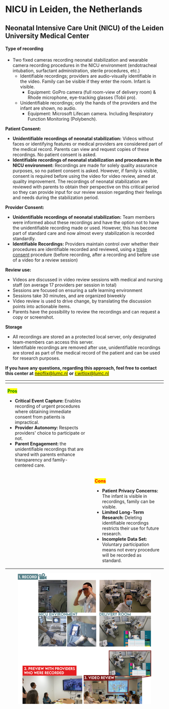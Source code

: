 # NICU in Leiden, the Netherlands

## Neonatal Intensive Care Unit (NICU) of the Leiden University Medical Center

#### Type of recording <a href="#two-fixed-cameras-recording-neonatal-stabilization" id="two-fixed-cameras-recording-neonatal-stabilization"></a>

* Two fixed cameras recording neonatal stabilization and wearable camera recording procedures in the NICU environment (endotracheal intubation, surfactant administration, sterile procedures, etc.)
  * Identifiable recordings; providers are audio-visually identifiable in the video. Family can be visible if they enter the room. Infant is visible.
    * Equipment: GoPro camera (full room-view of delivery room) & Rhode microphone, eye-tracking glasses (Tobii pro).
  * Unidentifiable recordings; only the hands of the providers and the infant are shown, no audio.
    * Equipment: Microsoft Lifecam camera. Including Respiratory Function Monitoring (Polybench).

**Patient Consent:**

* **Unidentifiable recordings of neonatal stabilization:** Videos without faces or identifying features or medical providers are considered part of the medical record. Parents can view and request copies of these recordings. No patient consent is asked.
* **Identifiable recordings of neonatal stabilization and procedures in the NICU environment:** Recordings are made for solely quality assurance purposes, so no patient consent is asked. However, if family is visible, consent is required before using the video for video review, aimed at quality improvement. The recordings of neonatal stabilization are reviewed with parents to obtain their perspective on this critical period so they can provide input for our review session regarding their feelings and needs during the stabilization period.

**Provider Consent:**

* **Unidentifiable recordings of neonatal stabilization:** Team members were informed about these recordings and have the option not to have the unidentifiable recording made or used. However, this has become part of standard care and now almost every stabilization is recorded standardly.
* **Identifiable Recordings:** Providers maintain control over whether their procedures are identifiable recorded and reviewed, using a [triple consent](https://docs.neoflix.care/level-2-in-action/5.-preparation-and-consent/5.1-obtain-consent) procedure (before recording, after a recording and before use of a video for a review session)

**Review use:**

* Videos are discussed in video review sessions with medical and nursing staff (on average 17 providers per session in total)
* Sessions are focused on ensuring a safe learning environment
* Sessions take 30 minutes, and are organized biweekly
* Video review is used to drive change, by translating the discussion points into actionable items.
* Parents have the possibility to review the recordings and can request a copy or screenshot.

**Storage**

* All recordings are stored an a protected local server, only designated team-members can access this server.
* Identifiable recordings are removed after use, unidentifiable recordings are stored as part of the medical record of the patient and can be used for research purposes.

**If you have any questions, regarding this approach, feel free to contact this center at** <mark style="color:blue;">neoflix@lumc.nl</mark> **or** <mark style="color:blue;">r.witlox@lumc.nl</mark>

<table data-view="cards"><thead><tr><th></th><th></th><th></th></tr></thead><tbody><tr><td><p></p><p><mark style="color:green;"><strong>Pros</strong></mark></p><ul><li><strong>Critical Event Capture:</strong> Enables recording of urgent procedures where obtaining immediate consent from patients is impractical.</li><li><strong>Provider Autonomy:</strong> Respects providers' choice to participate or not.</li><li><strong>Parent Engagement:</strong> the unidentifiable recordings that are shared with parents enhance transparency and family-centered care.</li></ul></td><td></td><td></td></tr><tr><td></td><td></td><td><p><mark style="color:red;"><strong>Cons</strong></mark></p><ul><li><strong>Patient Privacy Concerns:</strong> The infant is visible in recordings, family can be visible.</li><li><strong>Limited Long-Term Research:</strong> Deleting identifiable recordings restricts their use for future research.</li><li><strong>Incomplete Data Set:</strong> Voluntary participation means not every procedure will be recorded as standard.</li></ul></td></tr></tbody></table>



<figure><img src="../../.gitbook/assets/Visualizatie sfeer neoflix (1).png" alt=""><figcaption></figcaption></figure>
